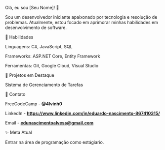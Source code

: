 Olá, eu sou [Seu Nome]! 👋

Sou um desenvolvedor iniciante apaixonado por tecnologia e resolução de problemas. Atualmente, estou focado em aprimorar minhas habilidades em desenvolvimento de software.

🔧 Habilidades

Linguagens: C#, JavaScript, SQL

Frameworks: ASP.NET Core, Entity Framework

Ferramentas: Git, Google Cloud, Visual Studio

🌟 Projetos em Destaque

Sistema de Gerenciamento de Tarefas

📧 Contato

FreeCodeCamp - **@4lvinh0**

LinkedIn - **https://www.linkedin.com/in/eduardo-nascimento-867410315/**

Email - **edunascimentoalvess@gmail.com**

✨ Meta Atual

Entrar na área de programação como estágiario.
